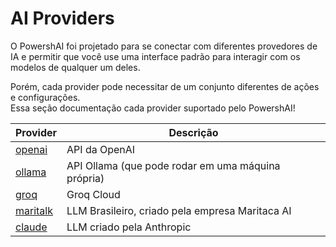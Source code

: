 # AI Providers  

O PowershAI foi projetado para se conectar com diferentes provedores de IA e permitir que você use uma interface padrão para interagir com os modelos de qualquer um deles.  

Porém, cada provider pode necessitar de um conjunto diferentes de ações e configurações.  
Essa seção documentação cada provider suportado pelo PowershAI!

|Provider 		| Descrição					|
----------------|---------------------------|
[openai] 		| API da OpenAI
[ollama] 		| API Ollama (que pode rodar em uma máquina própria)
[groq] 			| Groq Cloud|
[maritalk] 		| LLM Brasileiro, criado pela empresa Maritaca AI |
[claude] 		| LLM criado pela Anthropic|


[openai]: OPENAI.md
[ollama]: OLLAMA.md
[groq]: GROQ.md
[maritalk]: MARITALK.md
[claude]: CLAUDE.md